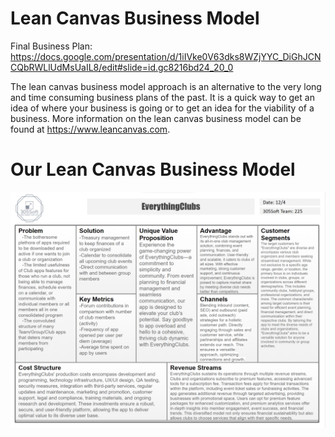 # Lean Canvas Business Model

Final Business Plan: https://docs.google.com/presentation/d/1iIVke0V63dks8WZjYYC_DiGhJCNCQbRWLlUdMsUaIL8/edit#slide=id.gc8216bd24_20_0


The lean canvas business model approach is an alternative to the very long and time consuming business
plans of the past. It is a quick way to get an idea of where your business is going or to get an idea
for the viability of a business. More information on the lean canvas business model can be found at https://www.leancanvas.com.

# Our Lean Canvas Business Model

![Lean Canvas Business Model](src/LeanCanvasFinal.2.png)
                              
